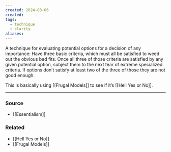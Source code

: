 ```yaml
---
created: 2024-03-06
created:
tags:
  - technique
  - clarity
aliases:
---
```

A technique for evaluating potential options for a decision of any importance: Have three basic criteria, which must all be satisfied to weed out the obvious bad fits. Once all three of those criteria are satisfied by any given potential option, subject them to the next tear of extreme specialized criteria. If options don’t satisfy at least two of the three of those they are not good enough. 

This is basically using [[Frugal Models]] to see if it’s [[Hell Yes or No]].

****
### Source
- [[Essentialism]]
### Related
- [[Hell Yes or No]]
- [[Frugal Models]]